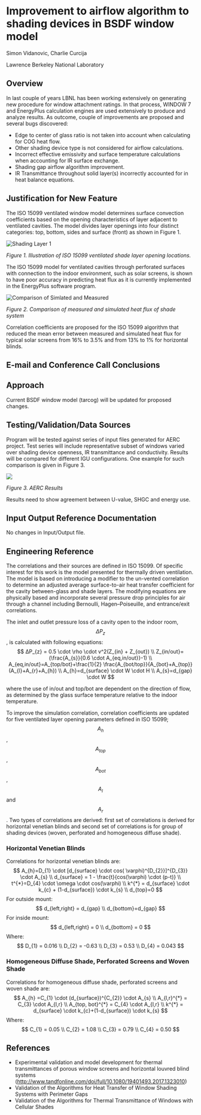 # Improvement to airflow algorithm to shading devices in BSDF window model

Simon Vidanovic, Charlie Curcija

Lawrence Berkeley National Laboratory

## Overview

In last couple of years LBNL has been working extensively on generating new procedure for window attachment ratings. In that process, WINDOW 7 and EnergyPlus calculation engines are used extensively to produce and analyze results. As outcome, couple of improvements are proposed and several bugs discovered:

- Edge to center of glass ratio is not taken into account when calculating for COG heat flow.
- Other shading device type is not considered for airflow calculations.
- Incorrect effective emissivity and surface temperature calculations when accounting for IR surface exchange.
- Shading gap airflow algorithm improvement.
- IR Transmittance throughout solid layer(s) incorrectly accounted for in heat balance equations.

## Justification for New Feature

The ISO 15099 ventilated window model determines surface convection coefficients based on the opening characteristics of layer adjacent to ventilated cavities. The model divides layer openings into four distinct categories: top, bottom, sides and surface (front) as shown in Figure 1.

![Shading Layer 1](AERC_Figures\Shading_Layer_1-small.png)

*Figure 1. Illustration of ISO 15099 ventilated shade layer opening locations.*

The ISO 15099 model for ventilated cavities through perforated surfaces with connection to the indoor environment, such as solar screens, is shown to have poor accuracy in predicting heat flux as it is currently implemented in the EnergyPlus software program.

![Comparison of Simlated and Measured](AERC_Figures\Comparison_of_Simlated_and_Measured.jpeg)

*Figure 2. Comparison of measured and simulated heat flux of shade system*

Correlation coefficients are proposed for the ISO 15099 algorithm that reduced the mean error between measured and simulated heat flux for typical solar screens from 16% to 3.5% and from 13% to 1% for horizontal blinds.

## E-mail and Conference Call Conclusions

## Approach

Current BSDF window model (tarcog) will be updated for proposed changes.

## Testing/Validation/Data Sources

Program will be tested against series of input files generated for AERC project. Test series will include representative subset of windows varied over shading device openness, IR transmittance and conductivity. Results will be compared for different IGU configurations. One example for such comparison is given in Figure 3.

![](AERC_Figures\AERC_Results.png)

*Figure 3. AERC Results*

Results need to show agreement between U-value, SHGC and energy use.

## Input Output Reference Documentation

No changes in Input/Output file.

## Engineering Reference

The correlations and their sources are defined in ISO 15099. Of specific interest for this work is the model presented for thermally driven ventilation. The model is based on introducing a modifier to the un-vented correlation to determine an adjusted average surface-to-air heat transfer coefficient for the cavity between-glass and shade layers. The modifying equations are physically based and incorporate several pressure drop principles for air through a channel including Bernoulli, Hagen–Poiseuille, and entrance/exit correlations.

The inlet and outlet pressure loss of a cavity open to the indoor room, $$ΔP_{z}$$, is calculated with following equations:
$$
ΔP_{z} = 0.5 \cdot \rho \cdot v^2(Z_{in} + Z_{out}) \\
Z_{in/out}=(\frac{A_{s}}{0.6 \cdot A_{eq,in/out}}-1) \\
A_{eq,in/out}=A_{top/bot}+\frac{1}{2} \frac{A_{bot/top}}{A_{bot}+A_{top}} (A_{l}+A_{r}+A_{h}) \\
A_{h}=d_{surface} \cdot W \cdot H \\
A_{s}=d_{gap} \cdot W
$$

where the use of in/out and top/bot are dependent on the direction of flow, as determined by the glass surface temperature relative to the indoor temperature.

To improve the simulation correlation, correlation coefficients are updated for five ventilated layer opening parameters defined in ISO 15099; $$A_{h}$$, $$A_{top}$$, $$A_{bot}$$, $$A_{l}$$ and $$A_{r}$$. Two types of correlations are derived: first set of correlations is derived for horizontal venetian blinds and second set of correlations is for group of shading devices (woven, perforated and homogeneous diffuse shade).

### Horizontal Venetian Blinds

Correlations for horizontal venetian blinds are:
$$
A_{h}=D_{1} \cdot [d_{surface} \cdot cos( \varphi)^{D_{2}}]^{D_{3}} \cdot A_{s} \\
d_{surface} = 1 - \frac{t}{cos(\varphi) \cdot (p-t)} \\
t^{*}=D_{4} \cdot \omega \cdot cos(\varphi) \\
k^{*} = d_{surface} \cdot k_{c} + (1-d_{surface}) \cdot k_{s} \\
d_{top}=0
$$
For outside mount:
$$
d_{left,right} = d_{gap} \\
d_{bottom}=d_{gap}
$$
For inside mount:
$$
d_{left,right} = 0 \\
d_{bottom} = 0
$$
Where:
$$
D_{1} = 0.016 \\
D_{2} = -0.63 \\
D_{3} = 0.53 \\
D_{4} = 0.043
$$

### Homogeneous Diffuse Shade, Perforated Screens and Woven Shade

Correlations for homogeneous diffuse shade, perforated screens and woven shade are:
$$
A_{h} =C_{1} \cdot (d_{surface})^{C_{2}} \cdot A_{s} \\
A_{l,r}^{*} = C_{3} \cdot A_{l,r} \\
A_{top, bot}^{*} = C_{4} \cdot A_{l,r} \\
k^{*} = d_{surface} \cdot k_{c}+(1-d_{surface}) \cdot k_{s}
$$
Where:
$$
C_{1} = 0.05 \\
C_{2} = 1.08 \\
C_{3} = 0.79 \\
C_{4} = 0.50
$$

## References

- Experimental validation and model development for thermal transmittances of porous window screens and horizontal louvred blind systems (http://www.tandfonline.com/doi/full/10.1080/19401493.2017.1323010)
- Validation of the Algorithms for Heat Transfer of Window Shading Systems with Perimeter Gaps
- Validation of the Algorithms for Thermal Transmittance of Windows with Cellular Shades